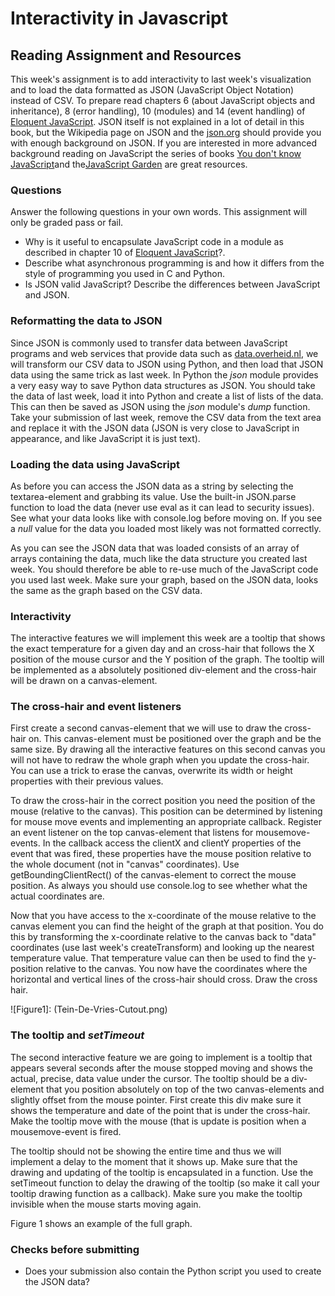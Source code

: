 # Interactivity in Javascript

## Reading Assignment and Resources

This week's assignment is to add interactivity to last week's visualization
and to load the data formatted as JSON (JavaScript Object Notation) instead
of CSV. To prepare read chapters 6 (about JavaScript objects and inheritance),
8 (error handling), 10 (modules) and 14 (event handling) of [Eloquent
JavaScript]. JSON itself is not explained in a lot of detail in this book, but
the Wikipedia page on JSON and the [json.org] should provide
you with enough background on JSON. If you are interested in more advanced
background reading on JavaScript the series of books [You don't know
JavaScript]and the[JavaScript Garden] are great resources.

[json.org]: json.org
[You don't know JavaScript]: https://github.com/getify/You-Dont-Know-JS}
[JavaScript Garden]: http://bonsaiden.github.io/JavaScript-Garden/
[Eloquent JavaScript]: http://eloquentjavascript.net/

### Questions
Answer the following questions in your own words. This assignment will
only be graded pass or fail.

* Why is it useful to encapsulate JavaScript code in a module as
      described in chapter 10 of [Eloquent JavaScript]?.
* Describe what asynchronous programming is and how it differs from
      the style of programming you used in C and Python.
* Is JSON valid JavaScript? Describe the differences between JavaScript
      and JSON.



### Reformatting the data to JSON

Since JSON is commonly used to transfer data between JavaScript programs and
web services that provide data such as [data.overheid.nl], we will transform our CSV data to JSON using
Python, and then load that JSON data using the same trick as last week. In
Python the *json* module provides a very easy way to save Python 
data structures as JSON. You should take the data of last week, load it into
Python and create a list of lists of the data. This can then be saved as 
JSON using the *json* module's *dump* function. Take your
submission of last week, remove the CSV data from the text area and replace
it with the JSON data (JSON is very close to JavaScript in appearance, and
like JavaScript it is just text).


[data.overheid.nl]: data.overheid.nl


### Loading the data using JavaScript

As before you can access the JSON data as a string by selecting the 
textarea-element and grabbing its value. Use the built-in 
JSON.parse function to load the data (never use eval
as it can lead to security issues). See what your data looks like with
console.log before moving on. If you see a *null* value for
the data you loaded most likely was not formatted correctly.

As you can see the JSON data that was loaded consists of an array of arrays
containing the data, much like the data structure you created last week. You
should therefore be able to re-use much of the JavaScript code you used last
week. Make sure your graph, based on the JSON data, looks the same as the 
graph based on the CSV data.

### Interactivity

The interactive features we will implement this week are a tooltip that shows
the exact temperature for a given day and an cross-hair that follows the 
X position of the mouse cursor and the Y position of the graph. The tooltip will
be implemented as a absolutely positioned div-element and the
cross-hair will be drawn on a canvas-element. 

### The cross-hair and event listeners

First create a second canvas-element that we will use to draw the 
cross-hair on. This canvas-element must be positioned over the 
graph and be the same size. By drawing all the interactive features on this
second canvas you will not have to redraw the whole graph when you update the
cross-hair. You can use a trick to erase the canvas, overwrite its width
or height properties with their previous values.

To draw the cross-hair in the correct position you need the position of the 
mouse (relative to the canvas). This position can be determined by listening
for mouse move events and implementing an appropriate callback. Register an
event listener on the top canvas-element that listens for 
mousemove-events. In the callback access the clientX and
clientY properties of the event that was fired, these properties have
the mouse position relative to the whole document (not in "canvas"
coordinates). Use getBoundingClientRect() of the 
canvas-element to correct the mouse position. As always you should 
use console.log to see whether what the actual coordinates are.

Now that you have access to the x-coordinate of the mouse relative to the 
canvas element you can find the height of the graph at that position. You 
do this by transforming the x-coordinate relative to the canvas back to "data" coordinates (use last week's createTransform) and looking
up the nearest temperature value. That temperature value can then be used to
find the y-position relative to the canvas. You now have the coordinates 
where the horizontal and vertical lines of the cross-hair should cross. Draw
the cross hair.

![Figure1]: (Tein-De-Vries-Cutout.png)


### The tooltip and *setTimeout*

The second interactive feature we are going to implement is a tooltip that 
appears several seconds after the mouse stopped moving and shows the 
actual, precise, data value under the cursor. The tooltip should be a 
div-element that you position absolutely on top of the two
canvas-elements and slightly offset from the mouse pointer. First
create this div make sure it shows the temperature and date of the
point that is under the cross-hair. Make the tooltip move with the mouse (that
is update is position when a mousemove-event is fired. 

The tooltip should not be showing the entire time and thus we will implement a 
delay to the moment that it shows up. Make sure that the drawing and updating
of the tooltip is encapsulated in a function. Use the setTimeout
function to delay the drawing of the tooltip (so make it call your tooltip
drawing function as a callback). Make sure you make the tooltip invisible when
the mouse starts moving again. 

Figure 1 shows an example of the full graph.


### Checks before submitting

* Does your submission also contain the Python script you used to
         create the JSON data?



